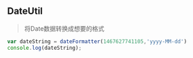 ## DateUtil

> 将Date数据转换成想要的格式

```javascript
var dateString = dateFormatter(1467627741105,'yyyy-MM-dd')
console.log(dateString); 
```